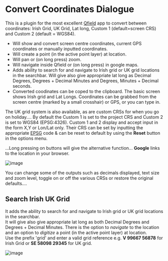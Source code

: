 # Convert Coordinates Dialogue

This is a plugin for the most excellent [Qfield](https://qfield.org/) app to convert between coordinates: Irish Grid, UK Grid, Lat long, Custom 1 (default=screen CRS) and Custom 2 (default = WGS84).

- Will show and convert screen centre coordinates, current GPS coordinates or manually inputted coordinates.
- Will create a point (in the active point layer) at location.
- Will pan or (on long press) zoom.
- Will navigate inside Qfield or (on long press) in google maps.
- Adds ability to search for and navigate to Irish grid or UK grid locations in the searchbar. Will give also give appropriate lat long as Decimal Degrees, Degrees + Decimal Minutes and Degrees, Minutes + Decimal seconds.
- Converted coodinates can be coped to the clipboard.
The basic screen shows Irish grid and Lat Longs. Coordinates can be grabbed from the screen centre (marked by a small crosshair)  or GPS, or you can type in.<br>

The UK grid system is also available, as are custom CRSs for when you go on holiday.... <n>By default the Custom 1 is set to the project CRS and Custom 2 is set to WGS84 (EPSG:4326). Custom  1 and 2 display and accept input in the form X,Y or Lon/Lat only. Their CRS can be set by inputting the appropriate [EPSG](https://epsg.io/) code & can be reset to default by using the <b>Reset</b> button in the options menu.

...Long pressing on buttons will give the alternative function... <b>Google</b> links to the location in your browser.

![image](https://github.com/user-attachments/assets/8295fd9d-85e9-4653-9a3f-5c62026c4a74)


You can change some of the outputs such as decimals displayed, text size and zoom level, toggle on or off the various CRSs or restore the original defaults....


## Search Irish UK Grid
It adds the ability to search for and navigate to Irish grid or UK grid locations in the searchbar.<br> It will give also give appropriate lat long as both Decimal Degrees and Degrees + Decimal Minutes. There is the option to *navigate* to the location and an option to *digitize* a point (in the active point layer) at location.<br>
Use the prefix 'grid' and enter a valid grid reference e.g. <b>V 99667 56878</b> for Irish Grid or <b>SE 58098 29345</b> for UK grid.

![image](https://github.com/user-attachments/assets/38fe92e9-844f-459f-9071-39f5d2ffbd8e)



